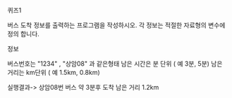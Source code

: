 퀴즈1

버스 도착 정보를 출력하는 프로그램을 작성하시오.
각 정보는 적절한 자료형의 변수에 정의 합니다.

정보

버스번호는 "1234" , "상암08" 과 같은형태
남은 시간은 분 단위 ( 예 3분, 5분)
남은 거리는 km단위 ( 예 1.5km, 0.8km)


실행결과->
상암08번 버스 
약 3분후 도착
남은 거리 1.2km 